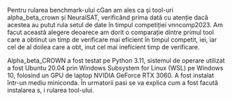 Pentru rularea benchmark-ului cGan am ales ca și tool-uri alpha_beta_crown
și NeuralSAT, verificând prima dată cu atenție dacă acestea au putut rula setul de
date în timpul competiției vnncomp2023. Am facut această alegere deoarece am dorit o comparație
dintre primul tool care a obtinut un timp de verificare mai eficient în timpul
competit, iei, iar cel de al doilea care a obt, inut cel mai ineficient timp de verificare.

Alpha_beta_CROWN a fost testat pe Python 3.11, sistemul de operare utilizat
a fost Ubuntu 20.04 prin Windows Subsystem for Linux (WSL) pe Windows 10,
folosind un GPU de laptop NVIDIA GeForce RTX 3060. A fost instalat într-un
mediu miniconda. În urmatorii pasi se va explica cum a fost facută instalarea s, i
rularea tool-ului.
